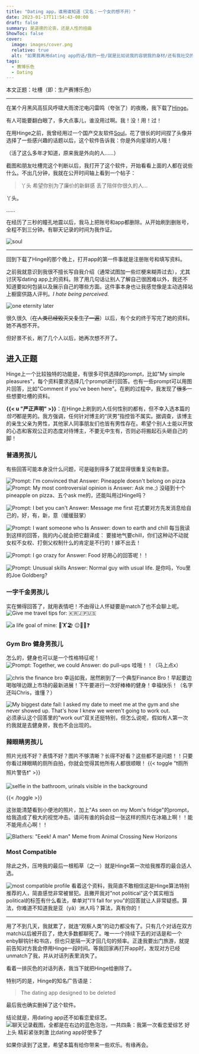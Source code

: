 ```yaml
---
title: "Dating app，谁用谁知道（又名：一个女的想不开）"
date: 2023-01-17T11:54:43-08:00
draft: false
summary: 是道德的沦丧，还是人性的扭曲
ShowToc: false
cover:
  image: images/cover.png
  relative: true
  alt: "如果我再用dating app的话/我的一些/就是比如说我的容貌我的身材/还有我社交的礼仪/还有美好的品德 美好的性格/甚至是灵魂都会毁了"
tags:
  - 赛博乐色
  - Dating
---
```


本文正题：吐槽（即：生产赛博乐色）

---

在某个月黑风高狂风呼啸大雨滂沱电闪雷鸣（夸张了）的夜晚，我下载了[Hinge](https://hinge.co/)。

有人可能要翻白眼了，多大点事儿，谁没用过啊。我！没！用！过！

在用Hinge之前，我曾经用过一个国产交友软件[Soul](https://www.soulapp.cn/)。花了很长的时间捏了头像并选择了一些感兴趣的话题以后，这个软件告诉我：你是外向星球的人哦！

（活了这么多年才知道，原来我是外向的人……）

截图和朋友吐槽完这个判断以后，我打开了这个软件，开始看看上面的人都在说些什么。不出几分钟，我就在公开时间轴上看到一个帖子：

> 丫头 希望你别为了廉价的新鲜感 丢了陪伴你很久的人…

丫头。

……

在经历了三秒的瞳孔地震以后，我马上把账号和app都删除。从开始刷到删账号，全程不到三分钟。有聊天记录的时间为我作证。

![soul](./images/soul.jpg#center)

---

回到下载了Hinge的那个晚上，打开app的第一件事就是注册账号和填写资料。

之前我就意识到我很不擅长写自我介绍（通常试图加一些烂梗来糊弄过去），尤其讨厌写dating app上的资料。除了用几句话让别人了解自己很困难以外，我还不知道要如何包装以及展示自己的哪些方面。这件事本身也让我感觉像是主动选择站上橱窗供路人评判。*I hate being perceived.*

![one eternity later](./images/one-eternity-later.jpg)

很久很久（~~在人类已经毁灭又复生了一遍~~）以后，有个女的终于写完了她的资料。她不再想不开。

但好景不长，刷了几个人以后，她再次想不开了。

## 进入正题

Hinge上一个比较独特的功能是，有很多可供选择的prompt，比如"My simple pleasures"，每个资料要求选择几个prompt进行回答。也有一些prompt可以用图片回答，比如"Comment if you've been here"。在刷的过程中，我发现了~~很多~~一些想要吐槽的资料。

**{{< u "严正声明" >}}**：在Hinge上刷到的人任何性别的都有，但不幸入选本篇的*恰巧*都是男的。我方强调，任何针对博主的“厌男”指控皆不属实。据调查，该博主的亲生父亲为男性，其他家人同事朋友们也皆有男性存在。希望个别人士能以开放的心态和客观公正的态度对待博主，不要无中生有，否则必将搬起石头砸自己的脚！

### 普通男孩儿

有些回答可能本身没什么问题，可是碰到得多了就显得很重复没有新意。

![Prompt: I'm convinced that Answer: Pineapple doesn't belong on pizza](images/pineapple.jpg)
![Prompt: My most controversial opinion is Answer: Ask me.;)](./images/ask-me.jpg)
没碰到十个pineapple on pizza、五个ask me的，还能叫用过Hinge吗？

![Prompt: I bet you can't Answer: Message me first](./images/message.jpg)
花式要对方先发消息给自己的，好，有，新，意（缓缓鼓掌）

![Prompt: I want someone who Is Answer: down to earth and chill](./images/chill.jpg)
每当我读到这样的回答，我的内心就会把它翻译成：
要接地气要chill，你们这种动不动就女权不女权、打倒父权制什么的肯定是不行的！嫁不出去！

![Prompt: I go crazy for Answer: Food](./images/food.jpg)
好用心的回答呢！！

![Prompt: Unusual skills Answer: Normal guy with usual life.](./images/normal.jpg)
是你吗，You里的Joe Goldberg?

### 一字千金男孩儿
实在懒得回答了，就用表情吧！不由得让人怀疑要是match了也不会聊上呢。
![Give me travel tips for: 🇰🇷🇯🇵🇺🇸](./images/travel-tips.jpg)

![a life goal of mine: 🍣🏋️🏖](./images/gym.jpg)
😐🤷‍♀️❓

### Gym Bro 健身男孩儿
怎么的，健身也可以是一个性格特征呢！
![Prompt: Together, we could Answer: do pull-ups](./images/pull-ups.jpg)
哇哦！！（马上点x）

![chris the finance bro](./images/finance-bro.jpg)
幸运如我，居然刷到了一个典型Finance Bro！早起要边喝咖啡边跟上市场的最新进展！下午要进行一次好棒棒的健身！幸福快乐！（名字还叫Chris，谁懂？）

![My biggest date fail: I asked my date to meet me at the gym and she never showed up. That's how I knew we weren't going to work out.](./images/work-out.jpg)
必须承认这个回答里的"work out"双关还挺特别，但怎么说呢，假如有人第一次约我就是去健身房，我也不会出现的。

### 辣眼睛男孩儿

照片光线不好？表情不好？图片不够清晰？长得不好看？这些都不是问题！！只要你看过辣眼睛的厕所自拍，你就会觉得其他所有人都很顺眼！
{{< toggle "❗️厕所照片警告❗️" >}}

![selfie in the bathroom, urinals visible in the background](./images/fridge.jpg)

{{< /toggle >}}

这张能清楚看到小便池的照片，加上"As seen on my Mom's fridge"的prompt，给我造成了极大的视觉冲击。请问有谁的妈会挂一张这样的照片在冰箱上啊！！能不能用点心啊！！

![Blathers: "Eeek! A man" Meme from Animal Crossing New Horizons](./images/eeek-a-man.jpg)

### Most Compatible
除此之外，压垮我的最后一根稻草（之一）就是Hinge第一次给我推荐的最合适人选。

![most compatible profile](./images/most-compatible.jpg)
看着这个资料，我简直不敢相信这是Hinge算法特别推荐的人，简直感觉非常被冒犯。且撇开我对"not political"这个其实相当political的标签有什么看法，单单对"I'll fall for you"的回答就让人非常疑惑。算法，你难道不知道我是亚（yǎ）洲人吗？算法，真有你的！

---

用了不到几天，我就累了，就连“观察人类”的动力都没有了。只有几个对话在双方match以后被开启了，绝大多数都聊死了。唯一一个持续下去的对话是和一个enby聊钩针和书店，但也只是隔一天才回几句的频率。正逢我要出门旅游，就提前告知对方我会停用Hinge一段时间。等我回家再打开app时，发现对方已经unmatch了我，并从对话列表里消失了。

看着一排灰色的对话列表，我当下就把Hinge给删除了。

特别巧的是，Hinge的知名广告语是：
> The dating app designed to be deleted

最后我也确实删掉了这个软件。

结论就是，用dating app还不如看恋爱综艺。
![聊天记录截图，全都是在右边的蓝色泡泡，一共四条：我第一次看恋爱综艺 好上头 精彩紧张刺激 比dating app好使多了](./images/conclusion.jpg)

如果你读到了这里，希望本篇有给你带来一些欢乐。有缘再会。